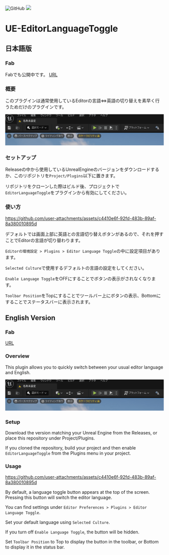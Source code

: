 ![GitHub](https://img.shields.io/github/license/KTA552/UE-EditorLanguageToggle)
![](https://img.shields.io/github/v/tag/KTA552/UE-EditorLanguageToggle?label=version)

# UE-EditorLanguageToggle

## 日本語版

### Fab
Fabでも公開中です。
[URL](https://fab.com/s/25edd7ccd09d)

### 概要
このプラグインは通常使用しているEditorの言語⇔英語の切り替えを素早く行うためだけのプラグインです。

![image](Docs/overview_00.gif)

### セットアップ

Releaseの中から使用しているUnrealEngineのバージョンをダウンロードするか、このリポジトリを`Project/Plugins`以下に置きます。

リポジトリをクローンした際はビルド後、プロジェクトで`EditorLanguageToggle`をプラグインから有効にしてください。

### 使い方
https://github.com/user-attachments/assets/c4410e6f-92fd-483b-89af-8a380010895d

デフォルトでは画面上部に英語との言語切り替えボタンがあるので、それを押すことでEditorの言語が切り替わります。

`Editorの環境設定 > Plugins > Editor Language Toggle`の中に設定項目があります。

`Selected Culture`で使用するデフォルトの言語の設定をしてください。

`Enable Language Toggle`をOFFにすることでボタンの表示がされなくなります。

`Toolbar Position`をTopにすることでツールバー上にボタンの表示、Bottomにすることでステータスバーに表示されます。


## English Version

### Fab
[URL](https://fab.com/s/25edd7ccd09d)

### Overview
This plugin allows you to quickly switch between your usual editor language and English.

![image](Docs/overview_00.gif)

### Setup
Download the version matching your Unreal Engine from the Releases, or place this repository under Project/Plugins.

If you cloned the repository, build your project and then enable `EditorLanguageToggle` from the Plugins menu in your project.

### Usage
https://github.com/user-attachments/assets/c4410e6f-92fd-483b-89af-8a380010895d

By default, a language toggle button appears at the top of the screen. Pressing this button will switch the editor language.

You can find settings under `Editor Preferences > Plugins > Editor Language Toggle`.

Set your default language using `Selected Culture`.

If you turn off `Enable Language Toggle`, the button will be hidden.

Set `Toolbar Position` to Top to display the button in the toolbar, or Bottom to display it in the status bar.


